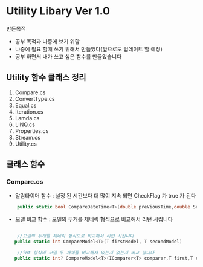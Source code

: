 # Utility Libary Ver 1.0
만든목적
- 공부 목적과 나중에 보기 위함
- 나중에 필요 할때 쓰기 위해서 만들었다(앞으로도 업데이트 할 예정)
- 공부 하면서 내가 쓰고 싶은 함수를 만들었습니다

## Utility 함수 클래스 정리
1. Compare.cs
2. ConvertType.cs
3. Equal.cs
4. Iteration.cs
5. Lamda.cs
6. LINQ.cs
7. Properties.cs
8. Stream.cs
9. Utility.cs

## 클래스 함수

### Compare.cs


- 알람타이머 함수 : 설정 된 시간보다 더 많이 지속 되면 CheckFlag 가 true 가 된다
```C#
    public static bool CompareDateTime<T>(double preViousTime,double SettingTime ,bool CheckFlag)
```
- 모델 비교 함수 : 모델의 두개를 제네릭 형식으로 비교해서 리턴 시킵니다
```C#

    //모델의 두개를 제네릭 형식으로 비교해서 리턴 시킵니다
   public static int CompareModel<T>(T firstModel, T secondModel)

    //int 형식의 모델 두 개체를 비교해서 있는지 없는지 비교 합니다
   public static int? CompareModel<T>(IComparer<T> comparer,T first,T second)
```

###